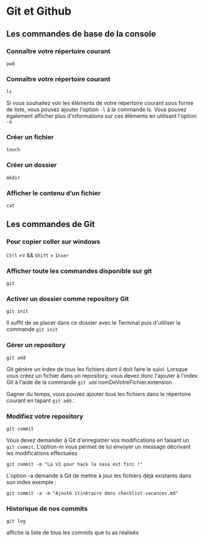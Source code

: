 # Git et Github

## Les commandes de base de la console

### Connaître votre répertoire courant

``pwd``

### Connaître votre répertoire courant
 ``ls``
 
 Si vous souhaitez voir les éléments de votre répertoire courant sous forme de liste, vous pouvez ajouter l'option ``-l`` à la commande ls. Vous pouvez également afficher plus d'informations sur ces éléments en utilisant l'option ``-a``
 
 ### Créer un fichier
 
 `` touch ``
 
 ### Créer un dossier
 
 ``mkdir``
 
 ### Afficher le contenu d’un fichier
 
 ``cat``
 
 ## Les commandes de Git
 
 ### Pour copier coller sur windows 
 
 ``Ctrl`` +``V`` && ``Shift`` + ``Inser``
 
 ### Afficher toute les commandes disponible sur git 
 
 ``git``
 
 ### Activer un dossier comme repository Git
 
 ``git init``
 
 Il suffit de se placer dans ce dossier avec le Terminal puis d'utiliser la commande ``git init``
 
 ###  Gérer un repository
 
 ``git add``
 
 Git génère un index de tous les fichiers dont il doit faire le suivi. Lorsque vous créez un fichier dans un repository, vous devez donc l'ajouter à l'index Git à l'aide de la commande ``git add`` nomDeVotreFichier.extension
 
Gagner du temps, vous pouvez ajouter tous les fichiers dans le répertoire courant en tapant ``git add`` .

### Modifiez votre repository

``git commit``

Vous devez demander à Git d'enregistrer vos modifications en faisant un ``git commit``. L'option-m vous permet de lui envoyer un message décrivant les modifications effectuées

``git commit -m "La V2 pour hack la nasa est fini !" ``



L'option   -a demande à Git de mettre à jour les fichiers déjà existants dans son index exemple :

``git commit -a -m "Ajouté itinéraire dans checklist-vacances.md"``

### Historique de nos commits 

``git log``    

affiche la liste de tous les commits que tu as réalisés

